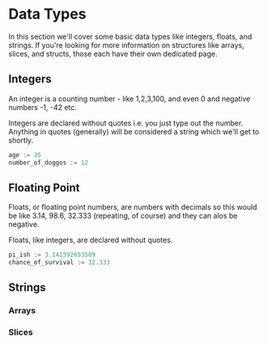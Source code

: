 # Data Types
In this section we'll cover some basic data types like integers, floats, and strings. 
If you're looking for more information on structures like arrays, slices, and structs, those each have their own dedicated page.

## Integers
An integer is a counting number - like 1,2,3,100, and even 0 and negative numbers -1, -42 etc.

Integers are declared without quotes i.e. you just type out the number. Anything in quotes (generally) will be considered a string which we'll get to shortly.

```go
age := 35
number_of_doggos := 12
```
## Floating Point
Floats, or floating point numbers, are numbers with decimals so this would be like 3.14, 98.6, 32.333 (repeating, of course) and they can alos be negative.

Floats, like integers, are declared without quotes.

```go
pi_ish := 3.141592653589
chance_of_survival := 32.333
```

## Strings

### Arrays

### Slices